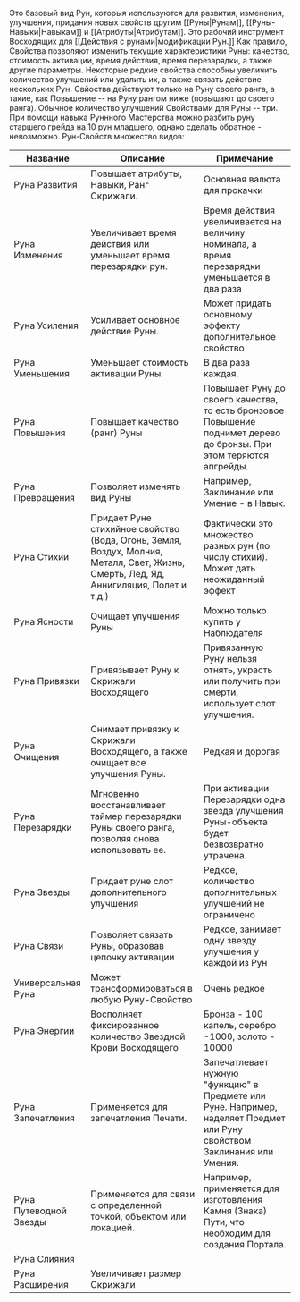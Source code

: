 Это базовый вид Рун, которыя используются для развития, изменения, улучшения, придания новых свойств другим [[Руны|Рунам]], [[Руны-Навыки|Навыкам]] и [[Атрибуты|Атрибутам]]. Это рабочий инструмент Восходящих для [[Действия с рунами|модификации Рун.]] Как правило, Свойства позволяют изменить текущие характеристики Руны: качество, стоимость активации, время действия, время перезарядки, а также другие параметры. Некоторые редкие свойства способны увеличить количество улучшений или удалить их, а также связать действие нескольких Рун. Свйоства действуют только на Руну своего ранга, а такие, как Повышение -- на Руну рангом ниже (повышают до своего ранга). Обычное количество улучшений Свойствами для Руны -- три. При помощи навыка Руннного Мастерства можно разбить руну старшего грейда на 10 рун младшего, однако сделать обратное - невозможно. Рун-Свойств множество видов:

| Название               | Описание                                                                                                                              | Примечание                                                                                                               |
| ---------------------- | ------------------------------------------------------------------------------------------------------------------------------------- | ------------------------------------------------------------------------------------------------------------------------ |
| Руна Развития          | Повышает атрибуты, Навыки, Ранг Скрижали.                                                                                             | Основная валюта для прокачки                                                                                             |
| Руна Изменения         | Увеличивает время действия или уменьшает время перезарядки рун.                                                                       | Время действия увеличивается на величину номинала, а время перезарядки уменьшается в два раза                            |
| Руна Усиления          | Усиливает основное действие Руны.                                                                                                     | Может придать основному эффекту дополнительное свойство                                                                  |
| Руна Уменьшения        | Уменьшает стоимость активации Руны.                                                                                                   | В два раза каждая.                                                                                                       |
| Руна Повышения         | Повышает качество (ранг) Руны                                                                                                         | Повышает Руну до своего качества, то есть бронзовое Повышение поднимет дерево до бронзы. При этом теряются апгрейды.     |
| Руна Превращения       | Позволяет изменять вид Руны                                                                                                           | Например, Заклинание или Умение - в Навык.                                                                               |
| Руна Стихии            | Придает Руне стихийное свойство (Вода, Огонь, Земля, Воздух, Молния, Металл, Свет, Жизнь, Смерть, Лед, Яд, Аннигиляция, Полет и т.д.) | Фактически это множество разных рун (по числу стихий). Может дать неожиданный эффект                                     |
| Руна Ясности           | Очищает улучшения Руны                                                                                                                | Можно только купить у Наблюдателя                                                                                        |
| Руна Привязки          | Привязывает Руну к Скрижали Восходящего                                                                                               | Привязанную Руну нельзя отнять, украсть или получить при смерти, использует слот улучшения.                              |
| Руна Очищения          | Снимает привязку к Скрижали Восходящего, а также очищает все улучшения Руны.                                                          | Редкая и дорогая                                                                                                         |
| Руна Перезарядки       | Мгновенно восстанавливает таймер перезарядки Руны своего ранга, позволяя снова использовать ее.                                       | При активации Перезарядки одна звезда улучшения Руны-объекта будет безвозвратно утрачена.                                |
| Руна Звезды            | Придает руне слот дополнительного улучшения                                                                                           | Редкое, количество дополнительных улучшений не ограничено                                                                |
| Руна Связи             | Позволяет связать Руны, образовав цепочку активации                                                                                   | Редкое, занимает одну звезду улучшения у каждой из Рун                                                                   |
| Универсальная Руна     | Может трансформироваться в любую Руну-Свойство                                                                                        | Очень редкое                                                                                                             |
| Руна Энергии           | Восполняет фиксированное количество Звездной Крови Восходящего                                                                        | Бронза - 100 капель, серебро -1000, золото - 10000                                                                       |
| Руна Запечатления      | Применяется для запечатления Печати.                                                                                                  | Запечатлевает нужную "функцию" в Предмете или Руне. Например, наделяет Предмет или Руну свойством Заклинания или Умения. |
| Руна Путеводной Звезды | Применяется для связи с определенной точкой, объектом или локацией.                                                                   | Например, применяется для изготовления Камня (Знака) Пути, что необходим для создания Портала.                           |
| Руна Слияния           |                                                                                                                                       |                                                                                                                          |
| Руна Расширения        | Увеличивает размер Скрижали                                                                                                           |                                                                                                                          |
